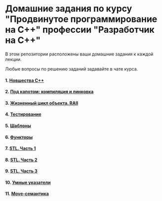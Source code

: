 # Домашние задания по курсу "Продвинутое программирование на C++" профессии "Разработчик на С++"

В этом репозитории расположены ваши домашние задания к каждой лекции. 

Любые вопросы по решению заданий задавайте в чате курса.

#### 1. [Новшества С++](01)
#### 2. [Под капотом: компиляция и линковка](02)
#### 3. [Жизненный цикл объекта. RAII](03)
#### 4. [Тестирование](04)
#### 5. [Шаблоны](05)
#### 6. [Функторы](06)
#### 7. [STL. Часть 1](07)
#### 8. [STL. Часть 2](08)
#### 9. [STL. Часть 3](09)
#### 10. [Умные указатели](10)
#### 11. [Move-семантика](11)
